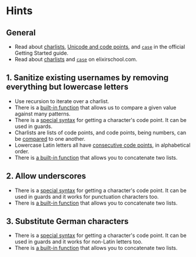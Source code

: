 # Hints

## General

- Read about [charlists][getting-started-charlists], [Unicode and code points][getting-started-code-points], and [`case`][getting-started-case] in the official Getting Started guide.
- Read about [charlists][elixirschool-charlists] and [`case`][elixirschool-case] on elixirschool.com.

## 1. Sanitize existing usernames by removing everything but lowercase letters

- Use recursion to iterate over a charlist.
- There is a [built-in function][kernel-case] that allows us to compare a given value against many patterns.
- There is a [special syntax][syntax-reference-code-points] for getting a character's code point. It can be used in guards.
- Charlists are lists of code points, and code points, being numbers, can be [compared][kernel-greater-than] to one another.
- Lowercase Latin letters all have [consecutive code points][unicode-character-reference], in alphabetical order.
- There is [a built-in function][kernel-concat-list] that allows you to concatenate two lists.

## 2. Allow underscores

- There is a [special syntax][syntax-reference-code-points] for getting a character's code point. It can be used in guards and it works for punctuation characters too.
- There is [a built-in function][kernel-concat-list] that allows you to concatenate two lists.

## 3. Substitute German characters

- There is a [special syntax][syntax-reference-code-points] for getting a character's code point. It can be used in guards and it works for non-Latin letters too.
- There is [a built-in function][kernel-concat-list] that allows you to concatenate two lists.

[syntax-reference-code-points]: https://hexdocs.pm/elixir/syntax-reference.html#integers-in-other-bases-and-unicode-code-points
[getting-started-code-points]: https://elixir-lang.org/getting-started/binaries-strings-and-char-lists.html#unicode-and-code-points
[getting-started-charlists]: https://elixir-lang.org/getting-started/binaries-strings-and-char-lists.html#charlists
[getting-started-case]: https://elixir-lang.org/getting-started/case-cond-and-if.html#case
[elixirschool-charlists]: https://elixirschool.com/en/lessons/basics/strings/#charlists
[elixirschool-case]: https://elixirschool.com/en/lessons/basics/control-structures/#case
[unicode-character-reference]: https://en.wikibooks.org/wiki/Unicode/Character_reference/0000-0FFF
[kernel-concat-list]: https://hexdocs.pm/elixir/Kernel.html#++/2
[kernel-greater-than]: https://hexdocs.pm/elixir/Kernel.html#%3E/2
[kernel-case]: https://hexdocs.pm/elixir/Kernel.SpecialForms.html#case/2